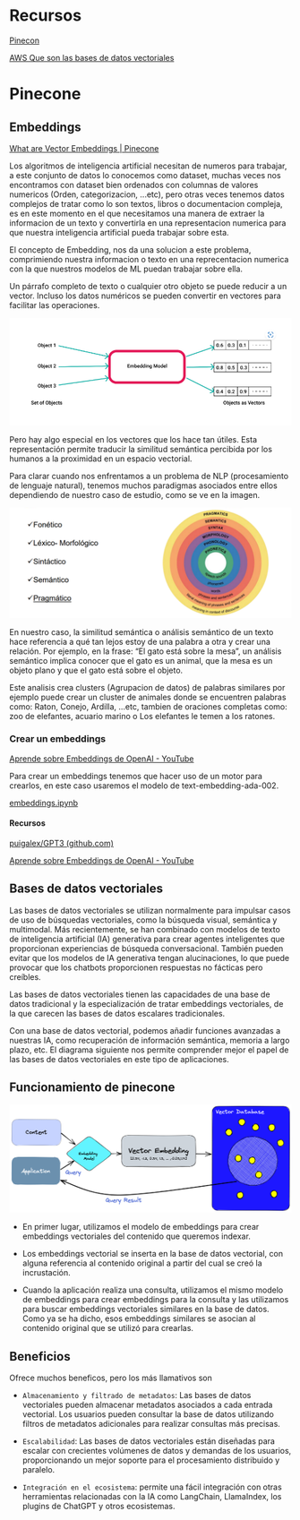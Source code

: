 # Recursos

[Pinecon](https://www.pinecone.io/learn/vector-database/)

[AWS Que son las bases de datos vectoriales](https://aws.amazon.com/es/what-is/vector-databases/#:~:text=Las%20bases%20de%20datos%20vectoriales%20permiten%20a%20los%20desarrolladores%20innovar,impulsadas%20por%20la%20b%C3%BAsqueda%20vectorial.)

# Pinecone

## Embeddings

[What are Vector Embeddings | Pinecone](https://www.pinecone.io/learn/vector-embeddings/)

Los algoritmos de inteligencia artificial necesitan de numeros para trabajar, a este conjunto de datos lo conocemos como dataset, muchas veces nos encontramos con dataset bien ordenados con columnas de valores numericos (Orden, categorizacion, ...etc), pero otras veces tenemos datos complejos de tratar como lo son textos, libros o documentacion compleja, es en este momento en el que necesitamos una manera de extraer la informacion de un texto y convertirla en una representacion numerica para que nuestra inteligencia artificial pueda trabajar sobre esta.

El concepto de Embedding, nos da una solucion a este problema, comprimiendo nuestra informacion o texto en una reprecentacion numerica con la que nuestros modelos de ML puedan trabajar sobre ella.

Un párrafo completo de texto o cualquier otro objeto se puede reducir a un vector. Incluso los datos numéricos se pueden convertir en vectores para facilitar las operaciones.

![Alt text](./Doc/DiagramaEmmbedding.png)

Pero hay algo especial en los vectores que los hace tan útiles. Esta representación permite traducir la similitud semántica percibida por los humanos a la proximidad en un espacio vectorial.

Para clarar cuando nos enfrentamos a un problema de NLP (procesamiento de lenguaje natural), tenemos muchos paradigmas asociados entre ellos dependiendo de nuestro caso de estudio, como se ve en la imagen.

![Alt text](./Doc/AnalisideUnTexto.png)

En nuestro caso, la similitud semántica o análisis semántico de un texto hace referencia a qué tan lejos estoy de una palabra a otra y crear una relación. Por ejemplo, en la frase: “El gato está sobre la mesa”, un análisis semántico implica conocer que el gato es un animal, que la mesa es un objeto plano y que el gato está sobre el objeto.

Este analisis crea clusters (Agrupacion de datos) de palabras similares por ejemplo puede crear un cluster de animales donde se encuentren palabras como: Raton, Conejo, Ardilla, ...etc, tambien de oraciones completas como: zoo de elefantes, acuario marino o Los elefantes le temen a los ratones. 

### Crear un embeddings

[Aprende sobre Embeddings de OpenAI - YouTube](https://www.youtube.com/watch?app=desktop&v=-XVkdIdli0I)

Para crear un embeddings tenemos que hacer uso de un motor para crearlos, en este caso usaremos el modelo de text-embedding-ada-002.

[embeddings.ipynb](./embeddings.ipynb)

#### Recursos

[puigalex/GPT3 (github.com)](https://github.com/puigalex/GPT3)

[Aprende sobre Embeddings de OpenAI - YouTube](https://www.youtube.com/watch?v=-XVkdIdli0I&t=902s)

## Bases de datos vectoriales

Las bases de datos vectoriales se utilizan normalmente para impulsar casos de uso de búsquedas vectoriales, como la búsqueda visual, semántica y multimodal. Más recientemente, se han combinado con modelos de texto de inteligencia artificial (IA) generativa para crear agentes inteligentes que proporcionan experiencias de búsqueda conversacional. También pueden evitar que los modelos de IA generativa tengan alucinaciones, lo que puede provocar que los chatbots proporcionen respuestas no fácticas pero creíbles.

Las bases de datos vectoriales tienen las capacidades de una base de datos tradicional y la especialización de tratar embeddings vectoriales, de la que carecen las bases de datos escalares tradicionales.

Con una base de datos vectorial, podemos añadir funciones avanzadas a nuestras IA, como recuperación de información semántica, memoria a largo plazo, etc. El diagrama siguiente nos permite comprender mejor el papel de las bases de datos vectoriales en este tipo de aplicaciones.

## Funcionamiento de pinecone

![Diagrama de funcionamiento](./Doc/DbVectorial.png)


* En primer lugar, utilizamos el modelo de embeddings para crear embeddings vectoriales del contenido que queremos indexar.

* Los embeddings vectorial se inserta en la base de datos vectorial, con alguna referencia al contenido original a partir del cual se creó la incrustación.

* Cuando la aplicación realiza una consulta, utilizamos el mismo modelo de embeddings para crear embeddings para la consulta y las utilizamos para buscar embeddings vectoriales similares en la base de datos. Como ya se ha dicho, esos embeddings similares se asocian al contenido original que se utilizó para crearlas.

## Beneficios

Ofrece muchos beneficos, pero los más llamativos son

* ``Almacenamiento y filtrado de metadatos``: Las bases de datos vectoriales pueden almacenar metadatos asociados a cada entrada vectorial. Los usuarios pueden consultar la base de datos utilizando filtros de metadatos adicionales para realizar consultas más precisas.

* ``Escalabilidad``: Las bases de datos vectoriales están diseñadas para escalar con crecientes volúmenes de datos y demandas de los usuarios, proporcionando un mejor soporte para el procesamiento distribuido y paralelo.

* ``Integración en el ecosistema``: permite una fácil integración con otras herramientas relacionadas con la IA como LangChain, LlamaIndex, los plugins de ChatGPT y otros ecosistemas.

